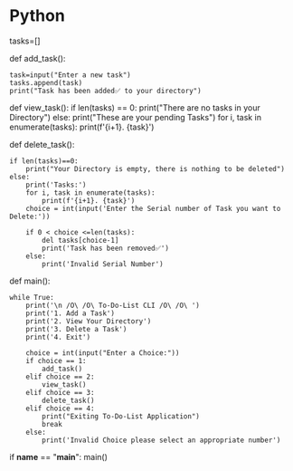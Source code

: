 # Python

tasks=[]

def add_task():

    task=input("Enter a new task")
    tasks.append(task)
    print("Task has been added✅ to your directory")

def view_task():
    if len(tasks) == 0:
        print("There are no tasks in your Directory")
    else:
        print("These are your pending Tasks")
        for i, task in enumerate(tasks):
            print(f'{i+1}. {task}')

def delete_task():

    if len(tasks)==0:
        print("Your Directory is empty, there is nothing to be deleted")
    else:
        print('Tasks:')
        for i, task in enumerate(tasks):
            print(f'{i+1}. {task}')
        choice = int(input('Enter the Serial number of Task you want to Delete:'))

        if 0 < choice <=len(tasks):
            del tasks[choice-1]
            print('Task has been removed✅')
        else:
            print('Invalid Serial Number')


def main():

    while True:
        print('\n /O\ /O\ To-Do-List CLI /O\ /O\ ')
        print('1. Add a Task')
        print('2. View Your Directory')
        print('3. Delete a Task')
        print('4. Exit')

        choice = int(input("Enter a Choice:"))
        if choice == 1:
            add_task()
        elif choice == 2:
            view_task()
        elif choice == 3:
            delete_task()
        elif choice == 4:
            print("Exiting To-Do-List Application")
            break
        else:
            print('Invalid Choice please select an appropriate number')





if __name__ == "__main__":
    main()
